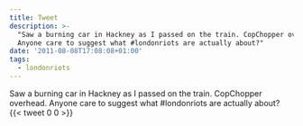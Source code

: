 ```yaml
---
title: Tweet
description: >-
  "Saw a burning car in Hackney as I passed on the train. CopChopper overhead.
  Anyone care to suggest what #londonriots are actually about?"
date: '2011-08-08T17:08:08+01:00'
tags:
  - londonriots
---
```

Saw a burning car in Hackney as I passed on the train. CopChopper overhead. Anyone care to suggest what #londonriots are actually about?
      {{< tweet 0 0 >}}
    
